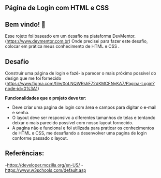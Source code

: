 ## Página de Login com HTML e CSS

## Bem vindo! 👋

Esse rojeto foi baseado em um desafio na plataforma DevMentor.
(https://www.devmentor.com.br)
Onde precisei para fazer este desafio, colocar em prática meus conhecimento de HTML e CSS .

## Desafio

Construir uma página de login e fazê-la parecer o mais próximo possível do design que me foi fornecido (https://www.figma.com/file/XoLNQWRshF72dKMCFNyKA7/Pagina-Login?node-id=0%3A1)


**Funcionalidades que o projeto deve ter:**

- Deve criar uma pagina de login com área e campos para digitar o e-mail e senha.
- O layout deve ser responsivo a diferentes tamanhos de telas e tentando deixar o mais parecido possível com nosso layout fornecido.
- A pagina não e funcional e foi utilizada para praticar os conhecimentos de HTML e CSS, me desafiando a desenvolver uma pagina de login conforme passado o layout.

## Referências:
-https://developer.mozilla.org/en-US/
-https://www.w3schools.com/default.asp
